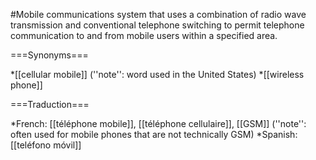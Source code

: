 #Mobile communications system that uses a combination of radio wave transmission and conventional telephone switching to permit telephone communication to and from mobile users within a specified area.

===Synonyms===

*[[cellular mobile]] (''note'': word used in the United States)
*[[wireless phone]]

===Traduction===

*French: [[téléphone mobile]], [[téléphone cellulaire]], [[GSM]] (''note'': often used for mobile phones that are not technically GSM)
*Spanish: [[teléfono móvil]]